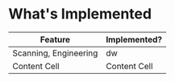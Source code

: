 
# What's Implemented
| Feature               | Implemented? |
|-----------------------|--------------|
| Scanning, Engineering | dw           |
| Content Cell          | Content Cell |
